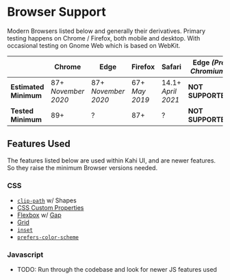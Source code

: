 # Browser Support

Modern Browsers listed below and generally their derivatives. Primary testing happens on Chrome / Firefox, both mobile and desktop. With occasional testing on Gnome Web which is based on WebKit.

|                       | Chrome              | Edge                | Firefox        | Safari             | Edge _(Pre Chromium)_ | Internet Explorer |
| --------------------- | ------------------- | ------------------- | -------------- | ------------------ | --------------------- | ----------------- |
| **Estimated Minimum** | 87+ _November 2020_ | 87+ _November 2020_ | 67+ _May 2019_ | 14.1+ _April 2021_ | **NOT SUPPORTED**     | **NOT SUPPORTED** |
| **Tested Minimum**    | 89+                 | ?                   | 87+            | ?                  | **NOT SUPPORTED**     | **NOT SUPPORTED** |

## Features Used

The features listed below are used within Kahi UI, and are newer features. So they raise the minimum Browser versions needed.

### CSS

-   [`clip-path`](https://developer.mozilla.org/en-US/docs/Web/CSS/clip-path) w/ Shapes
-   [CSS Custom Properties](https://developer.mozilla.org/en-US/docs/Web/CSS/Using_CSS_custom_properties)
-   [Flexbox](https://developer.mozilla.org/en-US/docs/Web/CSS/display#display_flex) w/ [Gap](https://developer.mozilla.org/en-US/docs/Web/CSS/gap)
-   [Grid](https://developer.mozilla.org/en-US/docs/Web/CSS/display#display_grid)
-   [`inset`](https://developer.mozilla.org/en-US/docs/Web/CSS/inset)
-   [`prefers-color-scheme`](https://developer.mozilla.org/en-US/docs/Web/CSS/@media/prefers-color-scheme)

### Javascript

-   TODO: Run through the codebase and look for newer JS features used
